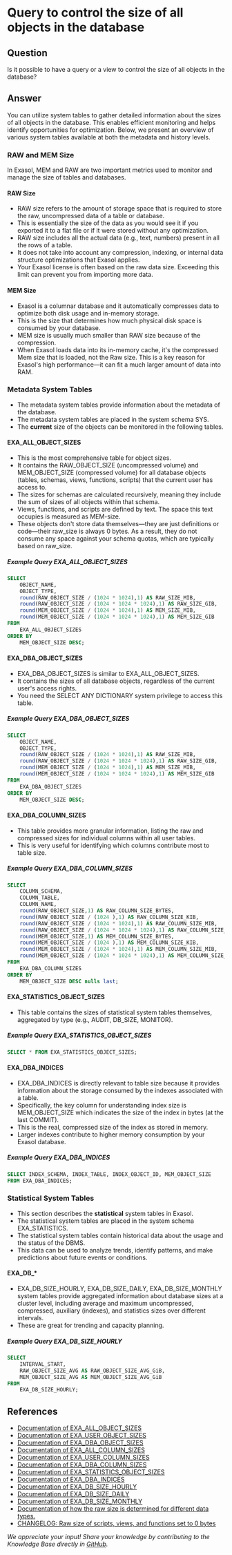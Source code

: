 # Query to control the size of all objects in the database

## Question

Is it possible to have a query or a view to control the size of all objects in the database?

## Answer

You can utilize system tables to gather detailed information about the sizes of all objects in the database.  This enables efficient monitoring and helps identify opportunities for optimization.
Below, we present an overview of various system tables available at both the metadata and history levels.

### RAW and MEM Size

In Exasol, MEM and RAW are two important metrics used to monitor and manage the size of tables and databases.

#### RAW Size

* RAW size refers to the amount of storage space that is required to store the raw, uncompressed data of a table or database.
* This is essentially the size of the data as you would see it if you exported it to a flat file or if it were stored without any optimization.
* RAW size includes all the actual data (e.g., text, numbers) present in all the rows of a table.
* It does not take into account any compression, indexing, or internal data structure optimizations that Exasol applies.
* Your Exasol license is often based on the raw data size. Exceeding this limit can prevent you from importing more data.

#### MEM Size

* Exasol is a columnar database and it automatically compresses data to optimize both disk usage and in-memory storage.
* This is the size that determines how much physical disk space is consumed by your database.
* MEM size is usually much smaller than RAW size because of the compression.
* When Exasol loads data into its in-memory cache, it's the compressed Mem size that is loaded, not the Raw size. This is a key reason for Exasol's high performance—it can fit a much larger amount of data into RAM.

### Metadata System Tables

* The metadata system tables provide information about the metadata of the database.
* The metadata system tables are placed in the system schema SYS.
* The **current** size of the objects can be monitored in the following tables.

#### EXA_ALL_OBJECT_SIZES

* This is the most comprehensive table for object sizes.
* It contains the RAW_OBJECT_SIZE (uncompressed volume) and MEM_OBJECT_SIZE (compressed volume) for all database objects (tables, schemas, views, functions, scripts) that the current user has access to.
* The sizes for schemas are calculated recursively, meaning they include the sum of sizes of all objects within that schema.
* Views, functions, and scripts are defined by text. The space this text occupies is measured as MEM-size.
* These objects don't store data themselves—they are just definitions or code—their raw_size is always 0 bytes. As a result, they do not consume any space against your schema quotas, which are typically based on raw_size.

##### Example Query EXA_ALL_OBJECT_SIZES

```SQL
SELECT
    OBJECT_NAME,
    OBJECT_TYPE,
    round(RAW_OBJECT_SIZE / (1024 * 1024),1) AS RAW_SIZE_MIB,
    round(RAW_OBJECT_SIZE / (1024 * 1024 * 1024),1) AS RAW_SIZE_GIB,
    round(MEM_OBJECT_SIZE / (1024 * 1024),1) AS MEM_SIZE_MIB,
    round(MEM_OBJECT_SIZE / (1024 * 1024 * 1024),1) AS MEM_SIZE_GIB
FROM
    EXA_ALL_OBJECT_SIZES
ORDER BY
    MEM_OBJECT_SIZE DESC;
```

#### EXA_DBA_OBJECT_SIZES

* EXA_DBA_OBJECT_SIZES  is similar to EXA_ALL_OBJECT_SIZES.
* It contains the sizes of all database objects, regardless of the current user's access rights.
* You need the SELECT ANY DICTIONARY system privilege to access this table.

##### Example Query EXA_DBA_OBJECT_SIZES

```SQL
SELECT
    OBJECT_NAME,
    OBJECT_TYPE,
    round(RAW_OBJECT_SIZE / (1024 * 1024),1) AS RAW_SIZE_MIB,
    round(RAW_OBJECT_SIZE / (1024 * 1024 * 1024),1) AS RAW_SIZE_GIB,
    round(MEM_OBJECT_SIZE / (1024 * 1024),1) AS MEM_SIZE_MIB,
    round(MEM_OBJECT_SIZE / (1024 * 1024 * 1024),1) AS MEM_SIZE_GIB
FROM
    EXA_DBA_OBJECT_SIZES
ORDER BY
    MEM_OBJECT_SIZE DESC;
```

#### EXA_DBA_COLUMN_SIZES

* This table provides more granular information, listing the raw and compressed sizes for individual columns within all user tables.
* This is very useful for identifying which columns contribute most to table size.

##### Example Query EXA_DBA_COLUMN_SIZES

```SQL
SELECT
    COLUMN_SCHEMA,
    COLUMN_TABLE,
    COLUMN_NAME,
    round(RAW_OBJECT_SIZE,1) AS RAW_COLUMN_SIZE_BYTES,
    round(RAW_OBJECT_SIZE / (1024 ),1) AS RAW_COLUMN_SIZE_KIB,
    round(RAW_OBJECT_SIZE / (1024 * 1024),1) AS RAW_COLUMN_SIZE_MIB,
    round(RAW_OBJECT_SIZE / (1024 * 1024 * 1024),1) AS RAW_COLUMN_SIZE_GIB,
    round(MEM_OBJECT_SIZE,1) AS MEM_COLUMN_SIZE_BYTES,
    round(MEM_OBJECT_SIZE / (1024 ),1) AS MEM_COLUMN_SIZE_KIB,
    round(MEM_OBJECT_SIZE / (1024 * 1024),1) AS MEM_COLUMN_SIZE_MIB,
    round(MEM_OBJECT_SIZE / (1024 * 1024 * 1024),1) AS MEM_COLUMN_SIZE_GIB
FROM
    EXA_DBA_COLUMN_SIZES
ORDER BY
    MEM_OBJECT_SIZE DESC nulls last;
```

#### EXA_STATISTICS_OBJECT_SIZES

* This table contains the sizes of statistical system tables themselves, aggregated by type (e.g., AUDIT, DB_SIZE, MONITOR).

##### Example Query EXA_STATISTICS_OBJECT_SIZES

```SQL
SELECT * FROM EXA_STATISTICS_OBJECT_SIZES;
```

#### EXA_DBA_INDICES

* EXA_DBA_INDICES is directly relevant to table size because it provides information about the storage consumed by the indexes associated with a table.
* Specifically, the key column for understanding index size is MEM_OBJECT_SIZE which indicates the size of the index in bytes (at the last COMMIT).
* This is the real, compressed size of the index as stored in memory.
* Larger indexes contribute to higher memory consumption by your Exasol database.

##### Example Query EXA_DBA_INDICES

```SQL
SELECT INDEX_SCHEMA, INDEX_TABLE, INDEX_OBJECT_ID, MEM_OBJECT_SIZE
FROM EXA_DBA_INDICES;
```

### Statistical System Tables

* This section describes the **statistical** system tables in Exasol.
* The statistical system tables are placed in the system schema EXA_STATISTICS.
* The statistical system tables contain historical data about the usage and the status of the DBMS.  
* This data can be used to analyze trends, identify patterns, and make predictions about future events or conditions.

#### EXA_DB_*

* EXA_DB_SIZE_HOURLY, EXA_DB_SIZE_DAILY, EXA_DB_SIZE_MONTHLY system tables provide aggregated information about database sizes at a cluster level, including average and maximum uncompressed, compressed, auxiliary (indexes), and statistics sizes over different intervals.
* These are great for trending and capacity planning.

##### Example Query EXA_DB_SIZE_HOURLY

```SQL
SELECT 
    INTERVAL_START, 
    RAW_OBJECT_SIZE_AVG AS RAW_OBJECT_SIZE_AVG_GiB, 
    MEM_OBJECT_SIZE_AVG AS MEM_OBJECT_SIZE_AVG_GiB
FROM 
    EXA_DB_SIZE_HOURLY;
```

## References

* [Documentation of EXA_ALL_OBJECT_SIZES](https://docs.exasol.com/db/latest/sql_references/system_tables/metadata/exa_all_object_sizes.htm)
* [Documentation of EXA_USER_OBJECT_SIZES](https://docs.exasol.com/db/latest/sql_references/system_tables/metadata/exa_user_object_sizes.htm)
* [Documentation of EXA_DBA_OBJECT_SIZES](https://docs.exasol.com/db/latest/sql_references/system_tables/metadata/exa_dba_object_sizes.htm)
* [Documentation of EXA_ALL_COLUMN_SIZES](https://docs.exasol.com/db/latest/sql_references/system_tables/metadata/exa_all_column_sizes.htm)
* [Documentation of EXA_USER_COLUMN_SIZES](https://docs.exasol.com/db/latest/sql_references/system_tables/metadata/exa_user_column_sizes.htm)
* [Documentation of EXA_DBA_COLUMN_SIZES](https://docs.exasol.com/db/latest/sql_references/system_tables/metadata/exa_dba_column_sizes.htm)
* [Documentation of EXA_STATISTICS_OBJECT_SIZES](https://docs.exasol.com/db/latest/sql_references/system_tables/metadata/exa_statistics_object_sizes.htm)
* [Documentation of EXA_DBA_INDICES](https://docs.exasol.com/db/latest/sql_references/system_tables/metadata/exa_dba_indices.htm)
* [Documentation of EXA_DB_SIZE_HOURLY](https://docs.exasol.com/db/latest/sql_references/system_tables/statistical/exa_db_size_hourly.htm)
* [Documentation of EXA_DB_SIZE_DAILY](https://docs.exasol.com/db/latest/sql_references/system_tables/statistical/exa_db_size_daily.htm)
* [Documentation of EXA_DB_SIZE_MONTHLY](https://docs.exasol.com/db/latest/sql_references/system_tables/statistical/exa_db_size_monthly.htm)
* [Documentation of how the raw size is determined for different data types.](https://docs.exasol.com/db/latest/sql_references/data_types/data_type_size.htm)
* [CHANGELOG: Raw size of scripts, views, and functions set to 0 bytes](https://exasol.my.site.com/s/article/Changelog-content-11369?language=en_US)

*We appreciate your input! Share your knowledge by contributing to the Knowledge Base directly in [GitHub](https://github.com/exasol/public-knowledgebase).*
